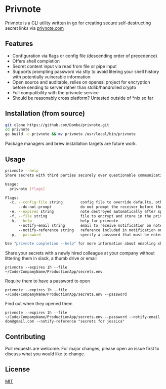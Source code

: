 # Privnote

Privnote is a CLI utility written in go for creating secure self-destructing secret links via [privnote.com](privnote.com)

## Features
* Configuration via flags or config file (descending order of precedence)
* Offers shell completion
* Secret content input via read from file or pipe input 
* Supports prompting password via stty to avoid litering your shell history with potentially vulnerable information
* Open source and auditable, relies on openssl project for encryption before sending to server rather than stdlib/handrolled crypto
* Full compatibility with the privnote service
* Should be reasonably cross platform? Untested outside of *nix so far

## Installation (from source)

```bash
git clone https://github.com/Dombo/privnote.git
cd privnote
go build -o privnote && mv privnote /usr/local/bin/privnote
```

Package managers and brew installation targets are future work.

## Usage

```bash
privnote --help
Share secrets with third parties securely over questionable communication channels via privnote.com

Usage:
  privnote [flags]

Flags:
  -c, --config-file string        config file to override defaults, otherwise allows a .privnote stored in home dir
      --do-not-prompt             do not prompt the receiver before they open the note that it is one time read
  -e, --expires string            note destroyed automatically after specified period (default "0")
  -f, --file string               file to encrypt and store in the privnote, piped input takes priority
  -h, --help                      help for privnote
      --notify-email string       email to receive notification on note open
      --notify-reference string   reference included in notification on note open
  -p, --password                  specify a password that must be entered before someone can your note

Use "privnote completion --help" for more information about enabling shell completions.
```

Share your secrets with a newly hired colleague at your company without littering them in slack, a thumb drive or email

```
privnote --expires 1h --file ~/Code/CompanyName/ProductionApp/secrets.env
```

Require them to have a password to open

```
privnote --expires 1h --file ~/Code/CompanyName/ProductionApp/secrets.env --password
```

Find out when they opened them

```
privnote --expires 1h --file ~/Code/CompanyName/ProductionApp/secrets.env --password --notify-email dom@gmail.com --notify-reference "secrets for jessica"
```

## Contributing
Pull requests are welcome. For major changes, please open an issue first to discuss what you would like to change.

## License
[MIT](https://choosealicense.com/licenses/mit/)
